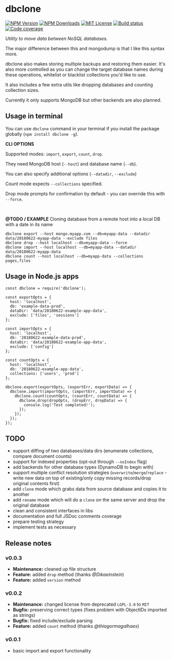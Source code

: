 # dbclone

[![NPM Version][npm-img]][npm-url]
[![NPM Downloads][npm-dl-img]][npm-stat-url]
[![MIT License][license-img]][license-link]
[![Build status][circle-img]][circle-url]
[![Code coverage][coveralls-img]][coveralls-url]

[npm-url]: https://npmjs.org/package/dbclone
[npm-stat-url]: https://npm-stat.com/charts.html?package=dbclone
[npm-img]: https://img.shields.io/npm/v/dbclone.svg
[npm-dl-img]: https://img.shields.io/npm/dm/dbclone.svg
[circle-img]: https://img.shields.io/circleci/project/github/vot/dbclone/master.svg
[circle-url]: https://circleci.com/gh/vot/dbclone/tree/master
[coveralls-img]: https://coveralls.io/repos/github/vot/dbclone/badge.svg?branch=master
[coveralls-url]: https://coveralls.io/vot/anishkny/dbclone?branch=master

[license-img]: https://img.shields.io/badge/license-MIT-blue.svg
[license-link]: https://spdx.org/licenses/MIT


*Utility to move data between NoSQL databases.*

The major difference between this and mongodump is that I like this syntax more.

dbclone also makes storing multiple backups and restoring them easier.
It's also more controlled as you can change the target database names during
these operations, whitelist or blacklist collections you'd like to use.

It also includes a few extra utils like dropping databases and counting collection sizes.

Currently it only supports MongoDB but other backends are also planned.


## Usage in terminal

You can use `dbclone` command in your terminal if you install the package
globally (`npm install dbclone -g`).

**CLI OPTIONS**

Supported modes: `import`, `export`, `count`, `drop`.

They need MongoDB host (`--host`) and database name (`--db`).

You can also specify additional options  (`--datadir`, `--exclude`)

Count mode expects `--collections` specified.

Drop mode prompts for confirmation by default - you can override this with `--force`.

<br />

**@TODO / EXAMPLE** Cloning database from a remote host into a local DB with a date in its name

```
dbclone export --host mongo.myapp.com --db=myapp-data --datadir data/20180622-myapp-data --exclude files
dbclone drop --host localhost --db=myapp-data --force
dbclone import --host localhost --db=myapp-data --datadir data/20180622-myapp-data
dbclone count --host localhost --db=myapp-data --collections pages,files
```


## Usage in Node.js apps

```
const dbclone = require('dbclone');

const exportOpts = {
  host: 'localhost',
  db: 'example-data-prod',
  dataDir: 'data/20180622-example-app-data',
  exclude: ['files', 'sessions']
};

const importOpts = {
  host: 'localhost',
  db: '20180622-example-data-prod',
  dataDir: 'data/20180622-example-app-data',
  exclude: ['config']
};

const countOpts = {
  host: 'localhost',
  db: '20180622-example-app-data',
  collections: ['users', 'prod']
};

dbclone.export(exportOpts, (exportErr, exportData) => {
  dbclone.import(importOpts, (importErr, importData) => {
    dbclone.count(countOpts, (countErr, countData) => {
      dbclone.drop(dropOpts, (dropErr, dropData) => {
        console.log('Test completed!');
      });
    });
  });
});
```


## TODO

- support diffing of two databases/data dirs (enumerate collections, compare document counts)
- support for indexed properties (opt-out through `--noIndex` flag)
- add backends for other database types (DynamoDB to begin with)
- support multiple conflict resolution strategies (`overwrite`/`merge`/`replace` - write new data on top of existing/only copy missing records/drop original contents first)
- add `clone` mode which grabs data from source database and copies it to another
- add `rename` mode which will do a `clone` on the same server and drop the original database
- clean and consistent interfaces in libs
- documentation and full JSDoc comments coverage
- prepare testing strategy
- implement tests as necessary


## Release notes

### v0.0.3

- **Maintenance:** cleaned up file structure
- **Feature:** added `drop` method (thanks *@Dikaeinstein*)
- **Feature:** added `version` method


### v0.0.2

- **Maintenance:** changed license from deprecated `LGPL-3.0` to `MIT`
- **Bugfix:** preserving correct types (fixes problem with ObjectIDs imported as strings)
- **Bugfix:** fixed include/exclude parsing
- **Feature:** added `count` method (thanks *@thiagormagalhaes*)


### v0.0.1

- basic import and export functionality
